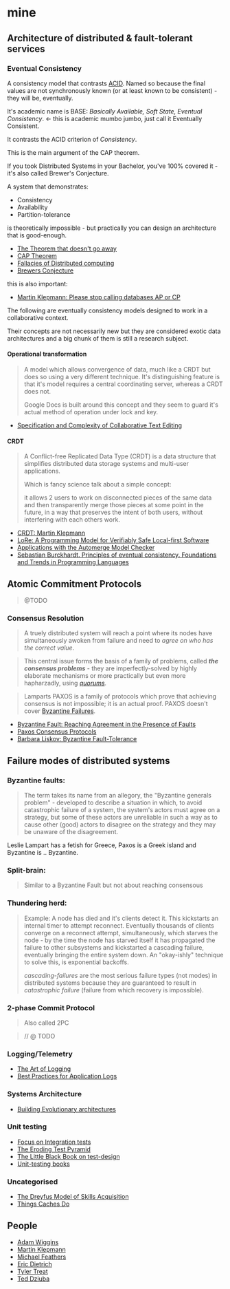 # mine

## Architecture of distributed & fault-tolerant services

### Eventual Consistency

A consistency model that contrasts [ACID](https://en.wikipedia.org/wiki/ACID). Named so because the final values 
are not synchronously known (or at least known to be consistent) - they will be, eventually.

It's academic name is BASE: *Basically Available, Soft State, Eventual Consistency*. <- this is academic mumbo jumbo, just call it Eventually Consistent.

It contrasts the ACID criterion of *Consistency*. 

This is the main argument of the CAP theorem.   

If you took Distributed Systems in your Bachelor, 
you've 100% covered it - it's also called Brewer's Conjecture. 

A system that demonstrates: 

- Consistency
- Availability
- Partition-tolerance

is theoretically impossible - but practically you can design an architecture that is good-enough.


- [The Theorem that doesn't go away](https://www.the-paper-trail.org/post/2010-10-07-the-theorem-that-will-not-go-away/)
- [CAP Theorem](https://en.wikipedia.org/wiki/CAP_theorem)
- [Fallacies of Distributed computing](https://en.wikipedia.org/wiki/Fallacies_of_distributed_computing)
- [Brewers Conjecture](https://github.com/papers-we-love/papers-we-love/blob/main/distributed_systems/brewers-conjecture.pdf)

this is also important:

- [Martin Klepmann: Please stop calling databases AP or CP](https://martin.kleppmann.com/2015/05/11/please-stop-calling-databases-cp-or-ap.html)

The following are eventually consistency models designed to work 
in a collaborative context.

Their concepts are not necessarily new but they are considered exotic data architectures 
and a big chunk of them is still a research subject. 

#### Operational transformation

> A model which allows convergence of data,
> much like a CRDT but does so using a very different technique.
> It's distinguishing feature is that it's model requires a central
> coordinating server, whereas a CRDT does not.
> 
> Google Docs is built around this concept and they seem to guard
> it's actual method of operation under lock and key.

- [Specification and Complexity of Collaborative Text Editing](https://www.cs.tau.ac.il/~mad/publications/podc2016-collabedit.pdf)
 
#### CRDT 

> A Conflict-free Replicated Data Type (CRDT) is a data structure that
> simplifies distributed data storage systems and multi-user applications.
>
> Which is fancy science talk about a simple concept:
> 
> it allows 2 users to work on disconnected pieces of the same data and then
> transparently merge those pieces at some point in the future,
> in a way that preserves the intent of both users, without interfering with each
> others work.
>

- [CRDT: Martin Klepmann](https://crdt.tech/)
- [LoRe: A Programming Model for Verifiably Safe Local-first Software](https://dl.acm.org/doi/pdf/10.1145/3633769) 
- [Applications with the Automerge Model Checker](https://api.repository.cam.ac.uk/server/api/core/bitstreams/e0f9f934-9e79-4485-8745-f0a3191ff70c/content)
- [Sebastian Burckhardt. Principles of eventual consistency. Foundations and Trends in Programming Languages](https://www.nowpublishers.com/article/Details/PGL-011)

## Atomic Commitment Protocols

> @TODO 

### Consensus Resolution

> A truely distributed system will reach a point where its nodes have simultaneously awoken from failure and need to *agree on who has the correct value*.  

> This central issue forms the basis of a family of problems, called ***the consensus problems*** - they are imperfectly-solved by highly elaborate mechanisms or more practically but even more hapharzadly, using [*quorums*](https://en.wikipedia.org/wiki/Quorum_(distributed_computing)). 

> Lamparts PAXOS is a family of protocols which prove that achieving consensus is not impossible; it is an actual proof.
> PAXOS doesn't cover [Byzantine Failures](https://en.wikipedia.org/wiki/Byzantine_fault).

- [Byzantine Fault: Reaching Agreement in the Presence of Faults](https://lamport.azurewebsites.net/pubs/pubs.html?from=https://research.microsoft.com/en-us/um/people/lamport/pubs/pubs.html&type=path#byz)
- [Paxos Consensus Protocols](https://github.com/bigeasy/paxos?tab=readme-ov-file)
- [Barbara Liskov: Byzantine Fault-Tolerance](https://www.the-paper-trail.org/post/2009-03-30-barbara-liskovs-turing-award-and-byzantine-fault-tolerance/)

## Failure modes of distributed systems

### Byzantine faults:

> The term takes its name from an allegory, the "Byzantine generals problem" - developed to describe a situation in which, to avoid catastrophic failure of a system, the system's actors must agree on a strategy, but some of these actors are unreliable in such a way as to cause other (good) actors to disagree on the strategy and they may be unaware of the disagreement.

Leslie Lampart has a fetish for Greece, Paxos is a Greek island and Byzantine is .. Byzantine.


### Split-brain: 

> Similar to a Byzantine Fault but not about reaching consensous


### Thundering herd: 

> Example: A node has died and it's clients detect it. 
> This kickstarts an internal timer to attempt reconnect.
> Eventually thousands of clients converge on a reconnect attempt, simultaneously, which starves the node -
> by the time the node has starved itself it has propagated the failure to other subsystems
> and kickstarted a cascading failure, eventually bringing the entire system down.
> An "okay-ishly" technique to solve this, is exponential backoffs.
>
> *cascading-failures* are the most serious failure types (not modes) in distributed systems because they
> are guaranteed to result in *catastrophic failure* (failure from which recovery is impossible).

### 2-phase Commit Protocol

> Also called 2PC

> // @ TODO

### Logging/Telemetry

- [The Art of Logging](https://www.codeproject.com/Articles/42354/The-Art-of-Logging)
- [Best Practices for Application Logs]( https://devcenter.heroku.com/articles/writing-best-practices-for-application-logs#define-which-events-to-log)

### Systems Architecture 

- [Building Evolutionary architectures](https://www.thoughtworks.com/insights/books/building-evolutionary-architectures)

### Unit testing

- [Focus on Integration tests](https://kentcdodds.com/blog/write-tests)
- [The Eroding Test Pyramid](https://www.agileconnection.com/article/eroding-agile-test-pyramid)
- [The Little Black Book on test-design](https://www.thetesteye.com/papers/TheLittleBlackBookOnTestDesign.pdf)
- [Unit-testing books](https://club.ministryoftesting.com/t/software-testing-books-wiki/72518)

### Uncategorised 

- [The Dreyfus Model of Skills Acquisition](https://www.bumc.bu.edu/facdev-medicine/files/2012/03/Dreyfus-skill-level.pdf)
- [Things Caches Do](https://tomayko.com/blog/2008/things-caches-do)

## People 

- [Adam Wiggins](https://adamwiggins.com/)
- [Martin Klepmann](https://martin.kleppmann.com/)
- [Michael Feathers](https://michaelfeathers.silvrback.com/)
- [Eric Dietrich](https://daedtech.com/how-developers-stop-learning-rise-of-the-expert-beginner/)
- [Tyler Treat](https://bravenewgeek.com/you-cannot-have-exactly-once-delivery/)
- [Ted Dziuba](http://widgetsandshit.com/teddziuba/2011/12/process.html)

[menlo]: https://en.wikipedia.org/wiki/Menlo_(typeface)
[zed]: https://zed.dev/
[jq]: https://jqlang.github.io/jq/
[bash]: https://github.com/nicholaswmin/mine/blob/main/bash_profile
